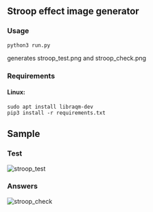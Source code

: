 ## Stroop effect image generator
### Usage
```
python3 run.py
```

generates stroop_test.png and stroop_check.png
### Requirements
#### Linux:
```
sudo apt install libraqm-dev
pip3 install -r requirements.txt
```

## Sample
### Test
![stroop_test](https://user-images.githubusercontent.com/22544610/142725187-402b83b6-8ef7-4762-8054-e0f073ff3c3e.png)
### Answers
![stroop_check](https://user-images.githubusercontent.com/22544610/142725190-f9a83809-6841-4980-80ad-6446647a71d2.png)
